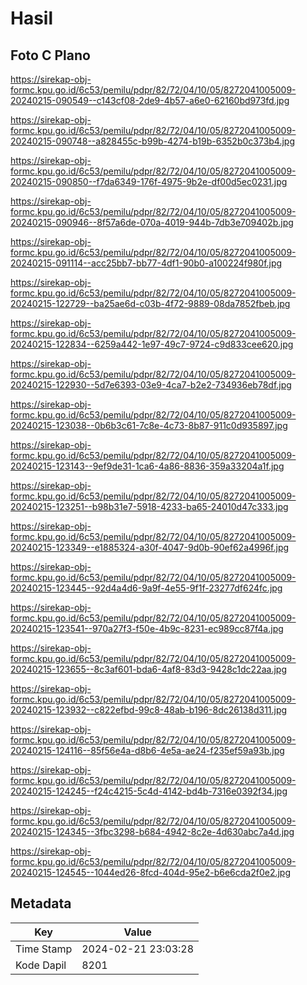 # Hasil

## Foto C Plano

https://sirekap-obj-formc.kpu.go.id/6c53/pemilu/pdpr/82/72/04/10/05/8272041005009-20240215-090549--c143cf08-2de9-4b57-a6e0-62160bd973fd.jpg

https://sirekap-obj-formc.kpu.go.id/6c53/pemilu/pdpr/82/72/04/10/05/8272041005009-20240215-090748--a828455c-b99b-4274-b19b-6352b0c373b4.jpg

https://sirekap-obj-formc.kpu.go.id/6c53/pemilu/pdpr/82/72/04/10/05/8272041005009-20240215-090850--f7da6349-176f-4975-9b2e-df00d5ec0231.jpg

https://sirekap-obj-formc.kpu.go.id/6c53/pemilu/pdpr/82/72/04/10/05/8272041005009-20240215-090946--8f57a6de-070a-4019-944b-7db3e709402b.jpg

https://sirekap-obj-formc.kpu.go.id/6c53/pemilu/pdpr/82/72/04/10/05/8272041005009-20240215-091114--acc25bb7-bb77-4df1-90b0-a100224f980f.jpg

https://sirekap-obj-formc.kpu.go.id/6c53/pemilu/pdpr/82/72/04/10/05/8272041005009-20240215-122729--ba25ae6d-c03b-4f72-9889-08da7852fbeb.jpg

https://sirekap-obj-formc.kpu.go.id/6c53/pemilu/pdpr/82/72/04/10/05/8272041005009-20240215-122834--6259a442-1e97-49c7-9724-c9d833cee620.jpg

https://sirekap-obj-formc.kpu.go.id/6c53/pemilu/pdpr/82/72/04/10/05/8272041005009-20240215-122930--5d7e6393-03e9-4ca7-b2e2-734936eb78df.jpg

https://sirekap-obj-formc.kpu.go.id/6c53/pemilu/pdpr/82/72/04/10/05/8272041005009-20240215-123038--0b6b3c61-7c8e-4c73-8b87-911c0d935897.jpg

https://sirekap-obj-formc.kpu.go.id/6c53/pemilu/pdpr/82/72/04/10/05/8272041005009-20240215-123143--9ef9de31-1ca6-4a86-8836-359a33204a1f.jpg

https://sirekap-obj-formc.kpu.go.id/6c53/pemilu/pdpr/82/72/04/10/05/8272041005009-20240215-123251--b98b31e7-5918-4233-ba65-24010d47c333.jpg

https://sirekap-obj-formc.kpu.go.id/6c53/pemilu/pdpr/82/72/04/10/05/8272041005009-20240215-123349--e1885324-a30f-4047-9d0b-90ef62a4996f.jpg

https://sirekap-obj-formc.kpu.go.id/6c53/pemilu/pdpr/82/72/04/10/05/8272041005009-20240215-123445--92d4a4d6-9a9f-4e55-9f1f-23277df624fc.jpg

https://sirekap-obj-formc.kpu.go.id/6c53/pemilu/pdpr/82/72/04/10/05/8272041005009-20240215-123541--970a27f3-f50e-4b9c-8231-ec989cc87f4a.jpg

https://sirekap-obj-formc.kpu.go.id/6c53/pemilu/pdpr/82/72/04/10/05/8272041005009-20240215-123655--8c3af601-bda6-4af8-83d3-9428c1dc22aa.jpg

https://sirekap-obj-formc.kpu.go.id/6c53/pemilu/pdpr/82/72/04/10/05/8272041005009-20240215-123932--c822efbd-99c8-48ab-b196-8dc26138d311.jpg

https://sirekap-obj-formc.kpu.go.id/6c53/pemilu/pdpr/82/72/04/10/05/8272041005009-20240215-124116--85f56e4a-d8b6-4e5a-ae24-f235ef59a93b.jpg

https://sirekap-obj-formc.kpu.go.id/6c53/pemilu/pdpr/82/72/04/10/05/8272041005009-20240215-124245--f24c4215-5c4d-4142-bd4b-7316e0392f34.jpg

https://sirekap-obj-formc.kpu.go.id/6c53/pemilu/pdpr/82/72/04/10/05/8272041005009-20240215-124345--3fbc3298-b684-4942-8c2e-4d630abc7a4d.jpg

https://sirekap-obj-formc.kpu.go.id/6c53/pemilu/pdpr/82/72/04/10/05/8272041005009-20240215-124545--1044ed26-8fcd-404d-95e2-b6e6cda2f0e2.jpg


## Metadata

| Key        | Value               |
| ---------- | ------------------- |
| Time Stamp | 2024-02-21 23:03:28 |
| Kode Dapil | 8201                |



